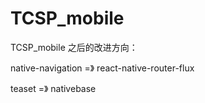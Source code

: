 # TCSP_mobile
TCSP_mobile
之后的改进方向：

native-navigation =》 react-native-router-flux

teaset =》 nativebase
